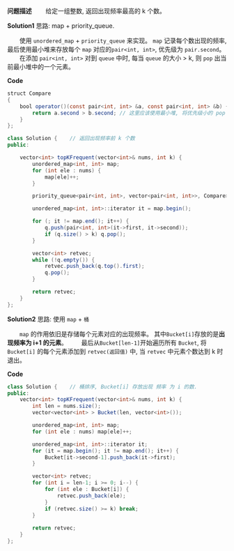 
**问题描述**
&emsp;&emsp;给定一组整数, 返回出现频率最高的 k 个数。

**Solution1**
思路: map + priority_queue.

&emsp;&emsp;使用 `unordered_map` + `priority_queue` 来实现。 `map` 记录每个数出现的频率, 最后使用最小堆来存放每个 `map` 对应的`pair<int, int>`, 优先级为 `pair.second`。
&emsp;&emsp;在添加 `pair<int, int>` 对到 `queue` 中时, 每当 `queue` 的大小 > k, 则 `pop` 出当前最小堆中的一个元素。

**Code**
```java
struct Compare
{
	bool operator()(const pair<int, int> &a, const pair<int, int> &b) {
		return a.second > b.second;	// 这里应该使用最小堆, 将优先级小的 pop 掉, 所以使用 > 号.
	}
};

class Solution {	// 返回出现频率前 k 个数
public:

    vector<int> topKFrequent(vector<int>& nums, int k) {
        unordered_map<int, int> map;
        for (int ele : nums) {
        	map[ele]++;
        }

        priority_queue<pair<int, int>, vector<pair<int, int>>, Compare> q;

        unordered_map<int, int>::iterator it = map.begin();

        for (; it != map.end(); it++) {
        	q.push(pair<int, int>(it->first, it->second));
        	if (q.size() > k) q.pop();
        }

        vector<int> retvec;
        while (!q.empty()) {
        	retvec.push_back(q.top().first);
        	q.pop();
        }

        return retvec;
    }
};
```

**Solution2**
思路: 使用 `map` + `桶`

&emsp;&emsp;`map` 的作用依旧是存储每个元素对应的出现频率。 其中`Bucket[i]`存放的是**出现频率为 i+1 的元素**。
&emsp;&emsp;最后从`Bucket[len-1]`开始遍历所有 `Bucket`, 将 `Bucket[i]` 的每个元素添加到 `retvec(返回值)` 中, 当 `retvec` 中元素个数达到 k 时退出。

**Code**
```java
class Solution {	// 桶排序, Bucket[i] 存放出现 频率 为 i 的数.
public:
    vector<int> topKFrequent(vector<int>& nums, int k) {
    	int len = nums.size();
        vector<vector<int> > Bucket(len, vector<int>());

        unordered_map<int, int> map;
        for (int ele : nums) map[ele]++;

        unordered_map<int, int>::iterator it;
    	for (it = map.begin(); it != map.end(); it++) {
    		Bucket[it->second-1].push_back(it->first);
    	}

    	vector<int> retvec;
    	for (int i = len-1; i >= 0; i--) {
    		for (int ele : Bucket[i]) {
    			retvec.push_back(ele);
    		}
    		if (retvec.size() >= k) break;
    	}
        
        return retvec;
    }
};
```